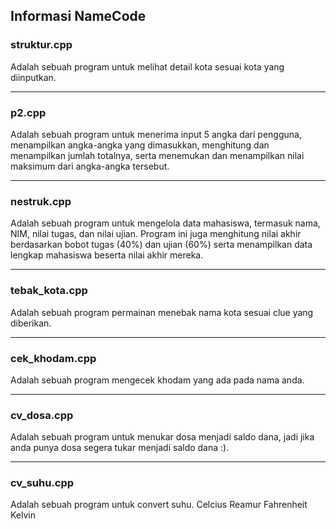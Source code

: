 ## Informasi NameCode

### struktur.cpp
Adalah sebuah program untuk melihat detail kota sesuai kota yang diinputkan.

---

### p2.cpp
Adalah sebuah program untuk menerima input 5 angka dari pengguna, menampilkan angka-angka yang dimasukkan, menghitung dan menampilkan jumlah totalnya, serta menemukan dan menampilkan nilai maksimum dari angka-angka tersebut.

---

### nestruk.cpp
Adalah sebuah program untuk mengelola data mahasiswa, termasuk nama, NIM, nilai tugas, dan nilai ujian. Program ini juga menghitung nilai akhir berdasarkan bobot tugas (40%) dan ujian (60%) serta menampilkan data lengkap mahasiswa beserta nilai akhir mereka.

---

### tebak_kota.cpp
Adalah sebuah program permainan menebak nama kota sesuai clue yang diberikan.

---

### cek_khodam.cpp
Adalah sebuah program mengecek khodam yang ada pada nama anda.

---

### cv_dosa.cpp
Adalah sebuah program untuk menukar dosa menjadi saldo dana, jadi jika anda punya dosa segera tukar menjadi saldo dana :).


---

### cv_suhu.cpp
Adalah sebuah program untuk convert suhu. 
Celcius 
Reamur
Fahrenheit
Kelvin
